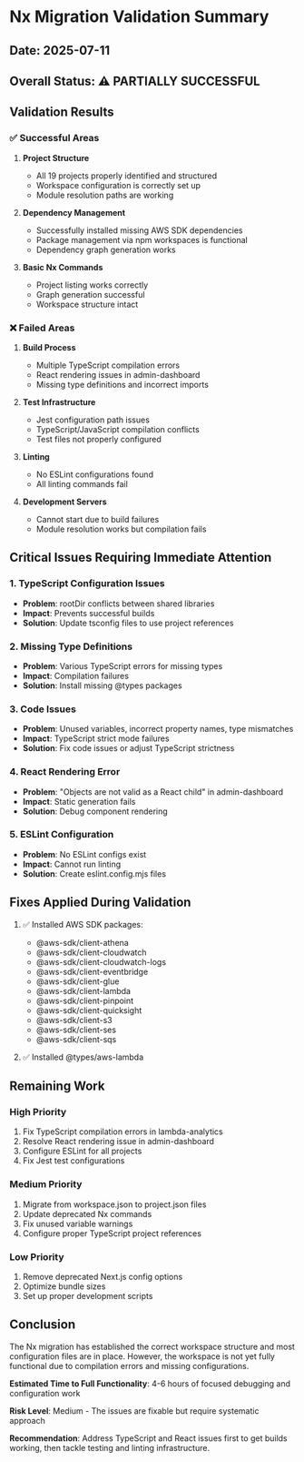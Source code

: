 # Nx Migration Validation Summary

## Date: 2025-07-11

## Overall Status: ⚠️ PARTIALLY SUCCESSFUL

## Validation Results

### ✅ Successful Areas

1. **Project Structure**
   - All 19 projects properly identified and structured
   - Workspace configuration is correctly set up
   - Module resolution paths are working

2. **Dependency Management**
   - Successfully installed missing AWS SDK dependencies
   - Package management via npm workspaces is functional
   - Dependency graph generation works

3. **Basic Nx Commands**
   - Project listing works correctly
   - Graph generation successful
   - Workspace structure intact

### ❌ Failed Areas

1. **Build Process**
   - Multiple TypeScript compilation errors
   - React rendering issues in admin-dashboard
   - Missing type definitions and incorrect imports

2. **Test Infrastructure**
   - Jest configuration path issues
   - TypeScript/JavaScript compilation conflicts
   - Test files not properly configured

3. **Linting**
   - No ESLint configurations found
   - All linting commands fail

4. **Development Servers**
   - Cannot start due to build failures
   - Module resolution works but compilation fails

## Critical Issues Requiring Immediate Attention

### 1. TypeScript Configuration Issues
- **Problem**: rootDir conflicts between shared libraries
- **Impact**: Prevents successful builds
- **Solution**: Update tsconfig files to use project references

### 2. Missing Type Definitions
- **Problem**: Various TypeScript errors for missing types
- **Impact**: Compilation failures
- **Solution**: Install missing @types packages

### 3. Code Issues
- **Problem**: Unused variables, incorrect property names, type mismatches
- **Impact**: TypeScript strict mode failures
- **Solution**: Fix code issues or adjust TypeScript strictness

### 4. React Rendering Error
- **Problem**: "Objects are not valid as a React child" in admin-dashboard
- **Impact**: Static generation fails
- **Solution**: Debug component rendering

### 5. ESLint Configuration
- **Problem**: No ESLint configs exist
- **Impact**: Cannot run linting
- **Solution**: Create eslint.config.mjs files

## Fixes Applied During Validation

1. ✅ Installed AWS SDK packages:
   - @aws-sdk/client-athena
   - @aws-sdk/client-cloudwatch
   - @aws-sdk/client-cloudwatch-logs
   - @aws-sdk/client-eventbridge
   - @aws-sdk/client-glue
   - @aws-sdk/client-lambda
   - @aws-sdk/client-pinpoint
   - @aws-sdk/client-quicksight
   - @aws-sdk/client-s3
   - @aws-sdk/client-ses
   - @aws-sdk/client-sqs

2. ✅ Installed @types/aws-lambda

## Remaining Work

### High Priority
1. Fix TypeScript compilation errors in lambda-analytics
2. Resolve React rendering issue in admin-dashboard
3. Configure ESLint for all projects
4. Fix Jest test configurations

### Medium Priority
1. Migrate from workspace.json to project.json files
2. Update deprecated Nx commands
3. Fix unused variable warnings
4. Configure proper TypeScript project references

### Low Priority
1. Remove deprecated Next.js config options
2. Optimize bundle sizes
3. Set up proper development scripts

## Conclusion

The Nx migration has established the correct workspace structure and most configuration files are in place. However, the workspace is not yet fully functional due to compilation errors and missing configurations.

**Estimated Time to Full Functionality**: 4-6 hours of focused debugging and configuration work

**Risk Level**: Medium - The issues are fixable but require systematic approach

**Recommendation**: Address TypeScript and React issues first to get builds working, then tackle testing and linting infrastructure.
